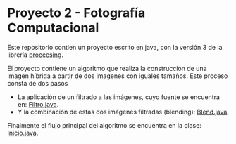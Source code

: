 # Proyecto 2 - Fotografía Computacional

Este repositorio contien un proyecto escrito en java, con la versión 3 de la librería [proccesing].

El proyecto contiene un algoritmo que realiza la construcción de una imagen híbrida a partir de dos imagenes con iguales tamaños.
Este proceso consta de dos pasos

- La aplicación de un filtrado a las imágenes, cuyo fuente se encuentra en: [Filtro.java].
- Y la combinación de estas dos imágenes filtradas (blending): [Blend.java].

Finalmente el flujo principal del algoritmo se encuentra en la clase: [Inicio.java].


[Filtro.java]: <https://github.com/gaalvarez/fotografia_comp/blob/master/FC_PROYECTO_DOS/src/gc/Filtro.java>

[Blend.java]: <https://github.com/gaalvarez/fotografia_comp/blob/master/FC_PROYECTO_DOS/src/gc/Blend.java>

[Inicio.java]: <https://github.com/gaalvarez/fotografia_comp/blob/master/FC_PROYECTO_DOS/src/pantallas/Inicio.java>

[proccesing]: <https://processing.org/>

